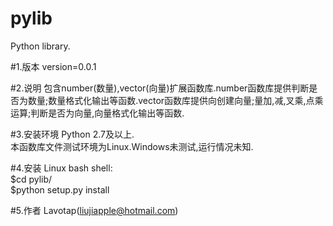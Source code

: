 # pylib
Python library.

#1.版本
version=0.0.1

#2.说明
包含number(数量),vector(向量)扩展函数库.number函数库提供判断是否为数量;数量格式化输出等函数.vector函数库提供向创建向量;量加,减,叉乘,点乘运算;判断是否为向量,向量格式化输出等函数.

#3.安装环境
Python 2.7及以上.<br/>
本函数库文件测试环境为Linux.Windows未测试,运行情况未知.

#4.安装
Linux bash shell:<br/>
$cd pylib/<br/>
$python setup.py install<br/>

#5.作者
Lavotap(liujiapple@hotmail.com)

